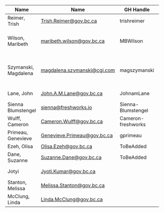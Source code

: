 | Name | Name | GH Handle | Responsibilities |
| --- | --- | --- |--- |
| Reimer, Trish  | Trish.Reimer@gov.bc.ca | trishreimer | OCM Team Lead |
| Wilson, Maribeth | maribeth.wilson@gov.bc.ca  | MBWilson | Common OCM activities; Engagement Emailbox;  |
| Szymanski, Magdalena | magdalena.szymanski@cgi.com  | magszymanski | Common OCM activities; Engagement Emailbox; PPR Related OCM;  |
| Lane, John | John.A.M.Lane@gov.bc.ca | JohnamLane | BA of Relationships  |
| Sienna Blumstengel | sienna@freshworks.io | Sienna-Blumstengel | BA of Entities |
| Wulff, Cameron | Cameron.Wulff@gov.bc.ca | Cameron-freshworks |  |
| Primeau, Genevieve |  Genevieve.Primeau@gov.bc.ca | gprimeau |  |
| Ezeh, Olisa | Olisa.Ezeh@gov.bc.ca | ToBeAdded |  |
| Dane, Suzanne | Suzanne.Dane@gov.bc.ca | ToBeAdded |   |
| Jotyi | Jyoti.Kumar@gov.bc.ca |    | PO of Relationships |
| Stanton, Melissa | Melissa.Stanton@gov.bc.ca |  | PO of Asset |  
| McClung, Linda  | Linda.McClung@gov.bc.ca |   |PO of Entities |  
